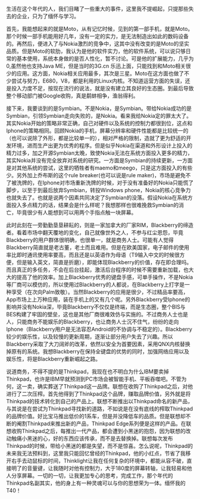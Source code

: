 生活在这个年代的人，我们目睹了一些重大的事件，这里我不提崛起，只提那些失去的企业，只为了缅怀与学习。  

首先，我能想起来的就是Moto，从有记忆时候，见到的第一部手机，就是Moto。那个时候一部手机能用好几年，没有一定的实力，是无法制造出如此的数码设备的。再然后，便进入了与Nokia激烈的竞争中，这其中没有改变的是Moto的坚实品质。但是Moto的软肋，我认为是他的软件实力，他的软件系统，可以说只够日常的基本使用，系统本身做的是否人性化，暂不讨论。可是他的扩展能力，几乎为0,虽然他也支持Java ME，但是当时的3G.cn 乐迅上面，只能找到和Moto相关很少的应用。这方面，Nokia相关应用最多，其次是三星。Moto在这方面也做了不少尝试与努力，E680，V8，都是利用的Linux内核。不知道运营方面的失误，还是投入力度不足，按现在流行的说法，就是没有建立其良好的生态圈。到最后导致整个移动部门被Google收购，真是鹬蚌相争，渔翁得利。 

接下来，我要谈到的是Symbian。不是Nokia，是Symbian。带给Nokia成功的是Symbian，引领Symbian走向失败的，是Nokia。看来我给Nokia定的罪太大了。其实Nokia开始的策略非常正确，自己对硬件以及系统的控制力都很到位，这点和Iphone的策略相同。回顾Nokia的手机，屏幕分辨率和硬件性能都是比较统一的（也可以说除了外形，都是比较单一的），相对严格的限制，造就了更为舒适的开发环境，进而生产出更为优秀的程序。但是似乎Nokia在渠道和外形设计上投入的精力过多，加之开源Symbian太晚，致使Nokia无法在系统方面投入更多的精力，其实Nokia并没有完全放弃对系统的研究。一方面是Symbian的持续更新，一方面是对其他系统的尝试，这里的牺牲者有maemo和meego，只是这方面投入的有些少。另外加上乔布斯的这个rule breaker(也可以说是rule maker)，市场是避免不了被洗牌的，在Iphone对市场重新洗牌的时候，对于没有准备好的Nokia只能慌了脚步，以至于到最后放弃Symbian，转投Windows phone，Nokia的核心竞争力也就失去了。也就是说两个因素共同决定了Symbian的没落。假设Nokia在系统方面投入多点精力的话，结果会是什么样呢？我想那样也很难挽救Symbian的消亡，毕竟很少有人能想到可以用两个手指点触一块屏幕。  

此时此刻在一旁勤勤垦垦耕耘的，则是一家加拿大的厂家RIM，Blackberry的缔造者。看着市场中翻天覆地的变化，自己就像世外之人，不参与红尘恩怨，毕竟Blackberry的用户群体很明确，也很单一，就是商务人士。可能有人觉得Blackberry简直就是老古董，老土而且难用。但是在欧美国家，电子邮件的使用率比即时通讯使用率要高，而且还是以英语作为母语（T9输入中文的时候很方便，但是输入英文，简直是折磨），即能体现Blackberry的价值，存在即合理吗。而且真正的多任务，不会在后台挂起，激活后台程序的时候不需要重新加载，也大大的提高了他的效率。加上Blackberry优秀的键盘手感，可单手操作，不是Nokia等厂商可以模仿的，所以使用过Blackberry的人都说，在Blackberry上打字是一种享受（在次向Palm致敬）。当然Blackberry的应用是很少，不过精品率要高，App市场上上万种应用，装在手机上的又有几个呢。另外Blackberry受Iphone的影响并没有Nokia深，毕竟Blackberry不仅仅是终端，而是生态圈，整个BIS与BES构建了牢固的壁垒，这也是其他厂商很难效仿与实施的。不过商务人士也是人，只能商务不能娱乐的Blackberry，也让商务人士沉不住气，纷纷的走向Iphone（Blackberry用户是无法容忍Android的不协调与不稳定的）。Blackberry较少的娱乐性，以及较慢的更新周期，逐渐让部分用户失去了兴趣。所以Blackberry采取了大刀阔斧的改革，依然以安全为首要因素，采用QNX内核替换掉原有的系统。我想Blackberry在保持全键盘的优势的同时，加强网络应用以及娱乐性，将是Blackberry重新崛起之路。 

说道商务，不得不提的是Thinkpad，我现在也不明白为什么IBM要卖掉Thinkpad，也许是IBM早就预测到PC市场会被智能手机、平板吞噬吧。不管为何，这一卖，确实葬送了Thinkpad这一品牌。联想在收购了Thinkpad之后，对他进行了二次压榨。首先他得到了Thinkpad这个品牌，赚取品牌价值，另外就是将Thinkpad的技术转化到自己的产品上。联想不断推出以Thinkpad命名的新产品，与其说是在尝试为Thinkpad寻找新的道路，不如说是在没有底线的榨取Thinkpad的品牌价值。好比宝马推出低价的1系车，但是并没降低车的品质。但是联想却不断的阉割Thinkpad来推出新的产品，Thinkpad Edge系列便是这样的产品。在联想收购Thinkpad之后，每推出一代产品，都会遭到小黑迷的抱怨，因为联想的改动触痛小黑迷的心，好的东西应该传承，而不是去替换掉。联想每次发布Thinkpad的时候，带给小黑迷的都是失望，而不是惊喜。怎么说呢，Thinkpad的未来我无法预料到，这里我只能回忆曾经的Thinkpad，他的小红点，节省了我移开右手去动鼠标的时间，Thinklight让我在任何复杂的环境中，都能从容不破，直接明了的音量键，让我随时对他有控制力，大于180度的屏幕转轴，让我轻易和他人分享屏幕。一切的一切，让我更加专心的思考，完成工作，那个年代的Thinkpad名副其实，他的身上有一种灵魂可以与你的思想荣为一体。缅怀我的T40！